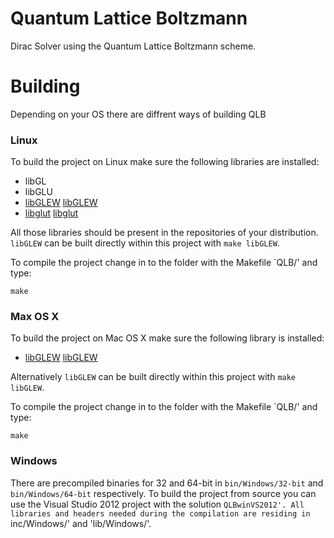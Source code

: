 # Quantum Lattice Boltzmann
Dirac Solver using the Quantum Lattice Boltzmann scheme.

# Building

Depending on your OS there are diffrent ways of building QLB

### Linux

To build the project on Linux make sure the following libraries are installed:
- libGL
- libGLU
- [libGLEW] [libGLEW]
- [libglut] [libglut]

All those libraries should be present in the repositories of your distribution. `libGLEW` can be built directly within this project with `make libGLEW`. 

To compile the project change in to the folder with the Makefile `QLB/' and type:

`make`

### Max OS X

To build the project on Mac OS X make sure the following library is installed:
- [libGLEW] [libGLEW] 

Alternatively `libGLEW` can be built directly within this project with `make libGLEW`. 

To compile the project change in to the folder with the Makefile `QLB/' and type:

`make`

### Windows

There are precompiled binaries for 32 and 64-bit in `bin/Windows/32-bit` and `bin/Windows/64-bit` respectively.
To build the project from source you can use the Visual Studio 2012 project with the solution `QLBwinVS2012'.
All libraries and headers needed during the compilation are residing in `inc/Windows/' and 'lib/Windows/'.

[libGLEW]: http://glew.sourceforge.net/
[libglut]: http://freeglut.sourceforge.net/
